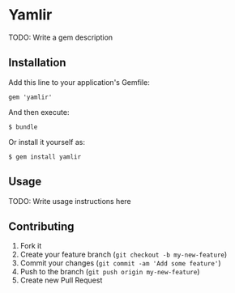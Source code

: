 # Yamlir

TODO: Write a gem description

## Installation

Add this line to your application's Gemfile:

    gem 'yamlir'

And then execute:

    $ bundle

Or install it yourself as:

    $ gem install yamlir

## Usage

TODO: Write usage instructions here

## Contributing

1. Fork it
2. Create your feature branch (`git checkout -b my-new-feature`)
3. Commit your changes (`git commit -am 'Add some feature'`)
4. Push to the branch (`git push origin my-new-feature`)
5. Create new Pull Request
